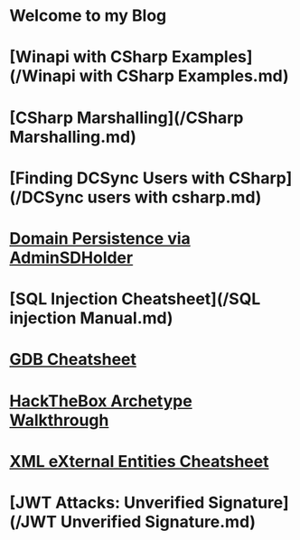 # Welcome to my Blog 

# [Winapi with CSharp Examples](/Winapi with CSharp Examples.md)
# [CSharp Marshalling](/CSharp Marshalling.md)
# [Finding DCSync Users with CSharp](/DCSync users with csharp.md)
# [Domain Persistence via AdminSDHolder](/AdminSDHolder.md)
# [SQL Injection Cheatsheet](/SQL injection Manual.md)
# [GDB Cheatsheet](/gdb_cheatsheet.md)
# [HackTheBox Archetype Walkthrough](/ARCHETYPE.md)
# [XML eXternal Entities Cheatsheet](/XXE.md)
# [JWT Attacks: Unverified Signature](/JWT Unverified Signature.md)

